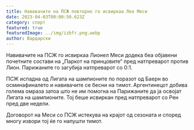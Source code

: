 ```yaml
---
title: Навивачите на ПСЖ повторно го исвиркаа Лео Меси
date: 2023-04-03T00:00:50.623Z
category: спорт
featured: true
featuredImage: ../img/izbfr.png.webp
author: Вардарски
---
```


Навивачите на ПСЖ го исвиркаа Лионел Меси додека беа објавени почетните состави на „Паркот на принцовите“ пред натпреварот против Лион. Парижаните го загубија натпреварот со 0:1.

ПСЖ испадна од Лигата на шампионите по поразот од Баерн во осминафиналето и навивачите се бесни на тимот. Аргентинецот добива голема омраза затоа што не им помогна на Парижаните да ја освојат Лигата на шампионите. Тој беше исвиркан пред натпреварот со Рен пред две недели.

Договорот на Меси со ПСЖ истекува на крајот од сезоната и според многу извори тој ќе го напушти тимот.
